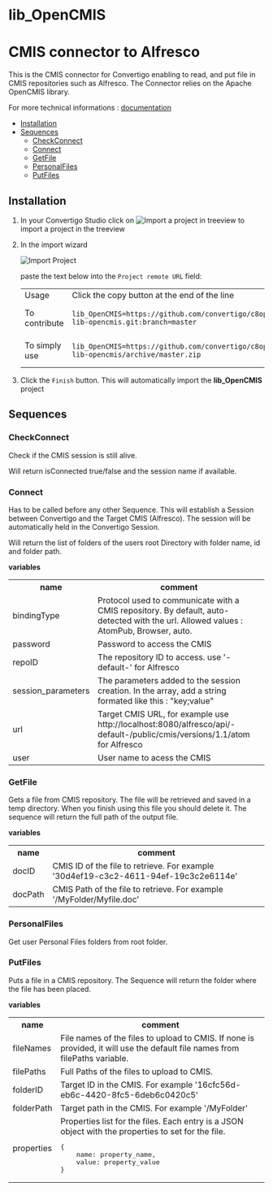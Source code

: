 


# lib_OpenCMIS

# CMIS connector to Alfresco

This is the CMIS connector for Convertigo enabling to read, and put file in CMIS repositories such as Alfresco. The Connector relies on the Apache OpenCMIS library.



For more technical informations : [documentation](./project.md)

- [Installation](#installation)
- [Sequences](#sequences)
    - [CheckConnect](#checkconnect)
    - [Connect](#connect)
    - [GetFile](#getfile)
    - [PersonalFiles](#personalfiles)
    - [PutFiles](#putfiles)


## Installation

1. In your Convertigo Studio click on ![](https://github.com/convertigo/convertigo/blob/develop/eclipse-plugin-studio/icons/studio/project_import.gif?raw=true "Import a project in treeview") to import a project in the treeview
2. In the import wizard

   ![](https://github.com/convertigo/convertigo/blob/develop/eclipse-plugin-studio/tomcat/webapps/convertigo/templates/ftl/project_import_wzd.png?raw=true "Import Project")
   
   paste the text below into the `Project remote URL` field:
   <table>
     <tr><td>Usage</td><td>Click the copy button at the end of the line</td></tr>
     <tr><td>To contribute</td><td>

     ```
     lib_OpenCMIS=https://github.com/convertigo/c8oprj-lib-opencmis.git:branch=master
     ```
     </td></tr>
     <tr><td>To simply use</td><td>

     ```
     lib_OpenCMIS=https://github.com/convertigo/c8oprj-lib-opencmis/archive/master.zip
     ```
     </td></tr>
    </table>
3. Click the `Finish` button. This will automatically import the __lib_OpenCMIS__ project


## Sequences

### CheckConnect

Check if the CMIS session is still alive.

Will return isConnected true/false and the session name if available.

### Connect

Has to be called before any other Sequence. This will establish a Session between Convertigo and the Target CMIS (Alfresco). The session will be automatically held in the Convertigo Session.

Will return the list of folders of the users root Directory with folder name, id and folder path.



**variables**

<table>
<tr>
<th>name</th><th>comment</th>
</tr>
<tr>
<td>bindingType</td><td>Protocol used to communicate with a CMIS repository. By default, auto-detected with the url. Allowed values : AtomPub, Browser, auto.</td>
</tr>
<tr>
<td>password</td><td>Password to access the CMIS</td>
</tr>
<tr>
<td>repoID</td><td>The repository ID to access. use '-default-' for Alfresco</td>
</tr>
<tr>
<td>session_parameters</td><td>The parameters added to the session creation. In the array, add a string formated like this : "key;value"</td>
</tr>
<tr>
<td>url</td><td>Target CMIS URL, for example use http://localhost:8080/alfresco/api/-default-/public/cmis/versions/1.1/atom for Alfresco</td>
</tr>
<tr>
<td>user</td><td>User name to acess the CMIS</td>
</tr>
</table>

### GetFile

Gets a file from CMIS repository. The file will be retrieved and saved in a temp directory. When you finish using this file you should delete it. The sequence will return the full path of the output file.


**variables**

<table>
<tr>
<th>name</th><th>comment</th>
</tr>
<tr>
<td>docID</td><td>CMIS ID of the file to retrieve. For example '30d4ef19-c3c2-4611-94ef-19c3c2e6114e'</td>
</tr>
<tr>
<td>docPath</td><td>CMIS Path of the file to retrieve. For example '/MyFolder/Myfile.doc'</td>
</tr>
</table>

### PersonalFiles

Get user Personal Files folders from root folder.

### PutFiles

Puts a file in a CMIS repository. The Sequence will return the folder where the file has been placed.


**variables**

<table>
<tr>
<th>name</th><th>comment</th>
</tr>
<tr>
<td>fileNames</td><td>File names of the files to upload to CMIS. If none is provided, it will use the default file names from filePaths variable.</td>
</tr>
<tr>
<td>filePaths</td><td>Full Paths of the files to upload to CMIS. </td>
</tr>
<tr>
<td>folderID</td><td>Target ID in the CMIS. For example '16cfc56d-eb6c-4420-8fc5-6deb6c0420c5'</td>
</tr>
<tr>
<td>folderPath</td><td>Target path in the CMIS. For example '/MyFolder'</td>
</tr>
<tr>
<td>properties</td><td>Properties list for the files. Each entry is a JSON object with the properties to set for the file.

<pre>
{
	name: property_name,
	value: property_value
}
</pre></td>
</tr>
</table>



